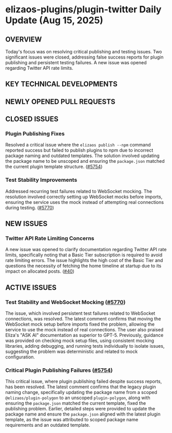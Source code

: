 # elizaos-plugins/plugin-twitter Daily Update (Aug 15, 2025)
## OVERVIEW 
Today's focus was on resolving critical publishing and testing issues. Two significant issues were closed, addressing false success reports for plugin publishing and persistent testing failures. A new issue was opened regarding Twitter API rate limits.

## KEY TECHNICAL DEVELOPMENTS

## NEWLY OPENED PULL REQUESTS

## CLOSED ISSUES

### Plugin Publishing Fixes
Resolved a critical issue where the `elizaos publish --npm` command reported success but failed to publish plugins to npm due to incorrect package naming and outdated templates. The solution involved updating the package name to be unscoped and ensuring the `package.json` matched the current plugin template structure. ([#5754](https://github.com/elizaos-plugins/plugin-twitter/issues/5754))

### Test Stability Improvements
Addressed recurring test failures related to WebSocket mocking. The resolution involved correctly setting up WebSocket mocks before imports, ensuring the service uses the mock instead of attempting real connections during testing. ([#5770](https://github.com/elizaos-plugins/plugin-twitter/issues/5770))

## NEW ISSUES

### Twitter API Rate Limiting Concerns
A new issue was opened to clarify documentation regarding Twitter API rate limits, specifically noting that a Basic Tier subscription is required to avoid rate limiting errors. The issue highlights the high cost of the Basic Tier and questions the necessity of fetching the home timeline at startup due to its impact on allocated posts. ([#40](https://github.com/elizaos-plugins/plugin-twitter/issues/40))

## ACTIVE ISSUES

### Test Stability and WebSocket Mocking ([#5770](https://github.com/elizaos-plugins/plugin-twitter/issues/5770))
The issue, which involved persistent test failures related to WebSocket connections, was resolved. The latest comment confirms that moving the WebSocket mock setup before imports fixed the problem, allowing the service to use the mock instead of real connections. The user also praised Eliza's "ASK AI" documentation as superior to GPT-5. Previously, guidance was provided on checking mock setup files, using consistent mocking libraries, adding debugging, and running tests individually to isolate issues, suggesting the problem was deterministic and related to mock configuration.

### Critical Plugin Publishing Failures ([#5754](https://github.com/elizaos-plugins/plugin-twitter/issues/5754))
This critical issue, where plugin publishing failed despite success reports, has been resolved. The latest comment confirms that the legacy plugin naming change, specifically updating the package name from a scoped `@elizaos/plugin-polygon` to an unscoped `plugin-polygon`, along with ensuring the `package.json` matched the current template, fixed the publishing problem. Earlier, detailed steps were provided to update the package name and ensure the `package.json` aligned with the latest plugin template, as the issue was attributed to scoped package name requirements and an outdated template.